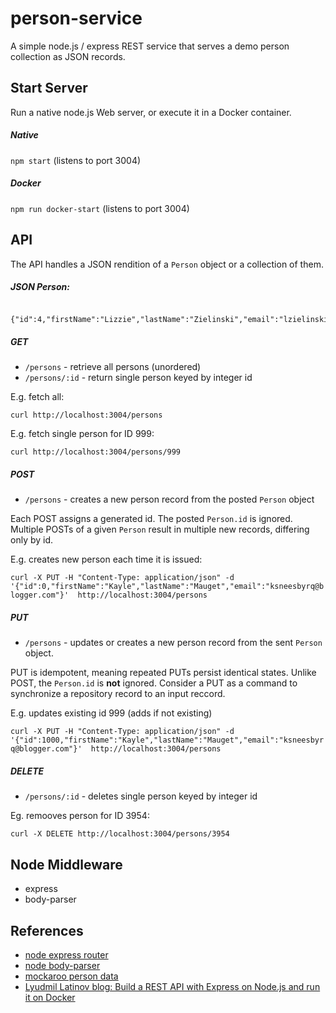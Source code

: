 # person-service

A simple node.js / express REST service that serves a demo person collection
as JSON records.

## Start Server

Run a native node.js Web server, or execute it in a Docker container.

##### Native

`npm start`  (listens to port 3004)

##### Docker

`npm run docker-start` (listens to port 3004)

## API

The API handles a JSON rendition of a `Person` object or a collection of them. 

##### JSON Person:

```$json

{"id":4,"firstName":"Lizzie","lastName":"Zielinski","email":"lzielinski3@stanford.edu"}

```

##### GET

* `/persons`  - retrieve all persons (unordered)
* `/persons/:id` - return single person keyed by integer id

E.g. fetch all:

`curl http://localhost:3004/persons`

E.g. fetch single person for ID 999:

`curl http://localhost:3004/persons/999`


##### POST

* `/persons` - creates a new person record from the posted `Person` object

Each POST assigns a generated id. The posted `Person.id` is ignored. Multiple
POSTs of a given `Person` result in multiple new records, differing only by id.

E.g. creates new person each time it is issued:

`curl -X PUT -H "Content-Type: application/json" -d '{"id":0,"firstName":"Kayle","lastName":"Mauget","email":"ksneesbyrq@blogger.com"}'  http://localhost:3004/persons`

##### PUT

* `/persons` - updates or creates a new person record from the sent `Person` object.

PUT is idempotent, meaning repeated PUTs persist identical states. Unlike POST, the 
`Person.id` is **not** ignored. Consider a PUT as a command to synchronize a 
repository record to an input reccord.

E.g. updates existing id 999 (adds if not existing)

`curl -X PUT -H "Content-Type: application/json" -d '{"id":1000,"firstName":"Kayle","lastName":"Mauget","email":"ksneesbyrq@blogger.com"}'  http://localhost:3004/persons`

##### DELETE

* `/persons/:id` - deletes single person keyed by integer id

Eg. remooves person for ID 3954:

`curl -X DELETE http://localhost:3004/persons/3954`

## Node Middleware

* express 
* body-parser

## References

* [node express router](https://expressjs.com/en/4x/api.html#router)
* [node body-parser](https://www.npmjs.com/package/body-parser)
* [mockaroo person data](https://www.mockaroo.com/)
* [Lyudmil Latinov blog: Build a REST API with Express on Node.js and run it on Docker](https://automationrhapsody.com/build-rest-api-express-node-js-run-docker/)
